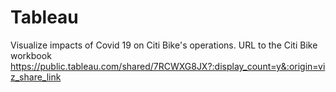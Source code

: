 # Tableau
Visualize impacts of Covid 19 on Citi Bike's operations.
URL to the Citi Bike workbook https://public.tableau.com/shared/7RCWXG8JX?:display_count=y&:origin=viz_share_link
